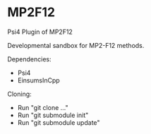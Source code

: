 # MP2F12
Psi4 Plugin of MP2F12

Developmental sandbox for MP2-F12 methods.

Dependencies:
- Psi4
- EinsumsInCpp

Cloning:
- Run "git clone ..."
- Run "git submodule init"
- Run "git submodule update"
